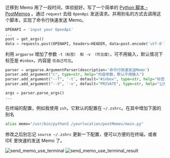 迁移到 Memo 用了一段时间，体验挺好。写了一个简单的 [Python 脚本 - PostMemos]( https://github.com/Domonlee/postMemos ) 。通过 `request` 去给 `OpenApi` 发送请求。并用别名的方式去调用这个脚本，实现了命令行快速发送 Memo。

```python
OPENAPI = 'input your OpenApi'
...
post = get_args() 
data = requests.post(OPENAPI, headers=HEADER, data=post.encode('utf-8'))
```

利用 `argparse` 增加了参数 `-t（标签） 和 -v （可见度）`，可不用输入，默认情况下标签是 `#inbox`，内容是 `仅自己可见`。

```python
parser = argparse.ArgumentParser(description='命令行快速发送Memo')
parser.add_argument("c", type=str, help="内容参数，默认不用输入")
parser.add_argument("--T", '-t', default="#inbox", type=str, help="标签参数，默认为#inbox标签")
parser.add_argument("--V", '-v', default="PRIVATE", type=str, help="公开范围，默认为PRIVATE，还可选择PUBLIC，PROTECTED")

args = parser.parse_args()
...    
```


在终端的配置，例如我使用 `zsh`，它默认的配置在 `~/.zshrc`。在其中增加下面的别名

```bash
alias memo="/usr/bin/python3 /yourlocation/postMemos/main.py"
```

修改之后别忘记 `source ~/.zshrc` 更新一下配置，便可以方便的在终端，或者 IDE 里快速的发送 Memo 了。

![send_memo_use_terminal](https://user-images.githubusercontent.com/3839583/219588976-247a6556-d0e8-4242-89e7-cb57d8adb342.jpg)
![send_memo_use_terminal_result](https://user-images.githubusercontent.com/3839583/219588964-50907702-614d-4b6e-aa08-eabf7ba17764.jpg)

